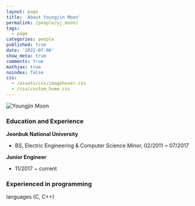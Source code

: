 ```yaml
---
layout: page
title: 'About Youngjin Moon'
permalink: /people/yj_moon/
tags:
  - page
categories: people
published: true
date: '2021-07-06'
show_meta: true
comments: true
mathjax: true
noindex: false
css:
  - /assets/css/imagehover.css
  - /css/custom_home.css
---
```


<div class="row">
<div class="col"><div class="holder smooth">
    <img src="{{ site.url }}/assets/img/people/blank_person.png" alt="Youngjin Moon" />
</div></div>
</div>


### Education and Experience

**Jeonbuk National University**
- BS, Electric Engineering &amp; Computer Science Minor, 02/2011 ~ 07/2017

**Junior Engineer**
- 11/2017 ~ current

### Experienced in programming
languages (C, C++) 
